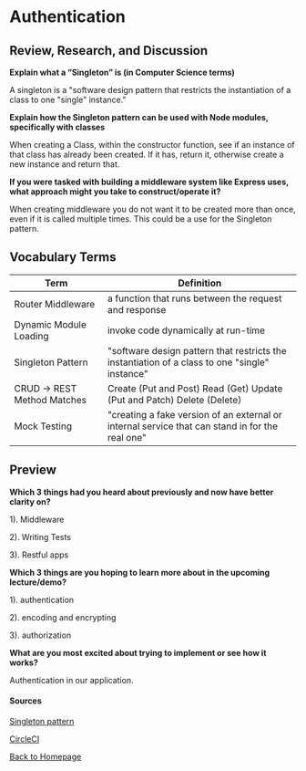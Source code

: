 # Authentication

## Review, Research, and Discussion

**Explain what a “Singleton” is (in Computer Science terms)**

A singleton is a "software design pattern that restricts the instantiation of a class to one "single" instance."

**Explain how the Singleton pattern can be used with Node modules, specifically with classes**

When creating a Class, within the constructor function, see if an instance of that class has already been created. If it has, return it, otherwise create a new instance and return that.

**If you were tasked with building a middleware system like Express uses, what approach might you take to construct/operate it?**

When creating middleware you do not want it to be created more than once, even if it is called multiple times. This could be a use for the Singleton pattern.  

## Vocabulary Terms

| Term      | Definition |
| ----------- | ----------- |
| Router Middleware     | a function that runs between the request and response   |
| Dynamic Module Loading   | invoke code dynamically at run-time       |
| Singleton Pattern      | "software design pattern that restricts the instantiation of a class to one "single" instance"     |
| CRUD -> REST Method Matches   | Create (Put and Post) Read (Get) Update (Put and Patch) Delete (Delete)      |
| Mock Testing   | "creating a fake version of an external or internal service that can stand in for the real one"        |


## Preview

**Which 3 things had you heard about previously and now have better clarity on?**

1). Middleware

2). Writing Tests

3). Restful apps

**Which 3 things are you hoping to learn more about in the upcoming lecture/demo?**

1). authentication

2). encoding and encrypting

3). authorization

**What are you most excited about trying to implement or see how it works?**

Authentication in our application. 


#### Sources
[Singleton pattern](https://en.wikipedia.org/wiki/Singleton_pattern)

[CircleCI](https://circleci.com/blog/how-to-test-software-part-i-mocking-stubbing-and-contract-testing/#:~:text=What%20is%20mock%20testing%3F,a%20mock%20can%20be%20used.)


[Back to Homepage](../README.md)